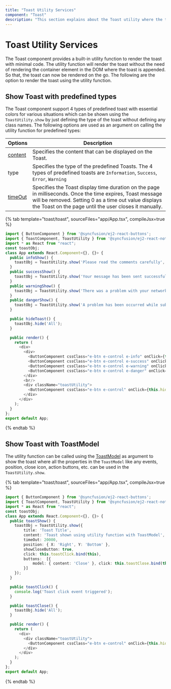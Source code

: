```yaml
---
title: "Toast Utility Services"
component: "Toast"
description: "This section explains about the Toast utility where the toast can be shown anywhere."
---
```


# Toast Utility Services

The Toast component provides a built-in utility function to render the toast with minimal code. The utility function will render the toast without the need of rendering the container element in the DOM where the toast is appended. So that, the toast can now be rendered on the go. The following are the option to render the toast using the utility function.

## Show Toast with predefined types

The Toast component support 4 types of predefined toast with essential colors for various situations which can be shown using the `ToastUtility.show` by just defining the type of the toast without defining any class names. The following options are used as an argument on calling the utility function for predefined types:

| Options   | Description |
|-----------|-------------|
| [content](../api/toast/#content) | Specifies the content that can be displayed on the Toast. |
| type | Specifies the type of the predefined Toasts. The 4 types of predefined toasts are `Information`, `Success`, `Error`, `Warning` |
| [timeOut](../api/toast/#timeOut) | Specifies the Toast display time duration on the page in milliseconds. Once the time expires, Toast message will be removed. Setting 0 as a time out value displays the Toast on the page until the user closes it manually. |

{% tab template="toast/toast", sourceFiles="app/App.tsx", compileJsx=true  %}

```typescript
import { ButtonComponent } from '@syncfusion/ej2-react-buttons';
import { ToastComponent, ToastUtility } from '@syncfusion/ej2-react-notifications';
import * as React from "react";
const toastObj;
class App extends React.Component<{}, {}> {
  public infoShow() {
    toastObj = ToastUtility.show('Please read the comments carefully', 'Information', 20000);
  }
  public successShow() {
    toastObj = ToastUtility.show('Your message has been sent successfully', 'Success', 20000);
  }
  public warningShow() {
    toastObj = ToastUtility.show('There was a problem with your network connection', 'Warning', 20000);
  }
  public dangerShow() {
    toastObj = ToastUtility.show('A problem has been occurred while submitting the data', 'Error', 20000);
  }

  public hideToast() {
    toastObj.hide('All');
  }

  public render() {
    return (
      <div>
        <div>
          <ButtonComponent cssClass="e-btn e-control e-info" onClick={this.infoShow = this.infoShow.bind(this)}> Info Message </ButtonComponent>
          <ButtonComponent cssClass="e-btn e-control e-success" onClick={this.successShow = this.successShow.bind(this)}> Success Message </ButtonComponent>
          <ButtonComponent cssClass="e-btn e-control e-warning" onClick={this.warningShow = this.warningShow.bind(this)}> Warning Message </ButtonComponent>
          <ButtonComponent cssClass="e-btn e-control e-danger" onClick={this.dangerShow = this.dangerShow.bind(this)}> Danger Message </ButtonComponent>
        </div>
        <br/>
        <div className="toastUtility">
          <ButtonComponent cssClass="e-btn e-control" onClick={this.hideToast = this.hideToast.bind(this)}> Hide All </ButtonComponent>
        </div>
      </div>
    );
  }
};
export default App;
```

{% endtab %}

## Show Toast with ToastModel

The utility function can be called using the [ToastModel](../api/toast/toastModel/) as argument to show the toast where all the properties in the `ToastModel` like any events, position, close icon, action buttons, etc. can be used in the `ToastUtility.show`.

{% tab template="toast/toast", sourceFiles="app/App.tsx", compileJsx=true  %}

```typescript
import { ButtonComponent } from '@syncfusion/ej2-react-buttons';
import { ToastComponent, ToastUtility } from '@syncfusion/ej2-react-notifications';
import * as React from "react";
const toastObj;
class App extends React.Component<{}, {}> {
  public toastShow() {
    toastObj = ToastUtility.show({
        title: 'Toast Title',
        content: 'Toast shown using utility function with ToastModel',
        timeOut: 20000,
        position: { X: 'Right', Y: 'Bottom' },
        showCloseButton: true,
        click: this.toastClick.bind(this),
        buttons:  [{
            model: { content: 'Close' }, click: this.toastClose.bind(this)
        }]
    });
  }

  public toastClick() {
    console.log('Toast click event triggered');
  }

  public toastClose() {
    toastObj.hide('All');
  }

  public render() {
    return (
      <div>
        <div className="toastUtility">
          <ButtonComponent cssClass="e-btn e-control" onClick={this.hideToast = this.toastShow.bind(this)}> Show Toast </ButtonComponent>
        </div>
      </div>
    );
  }
};
export default App;
```

{% endtab %}
